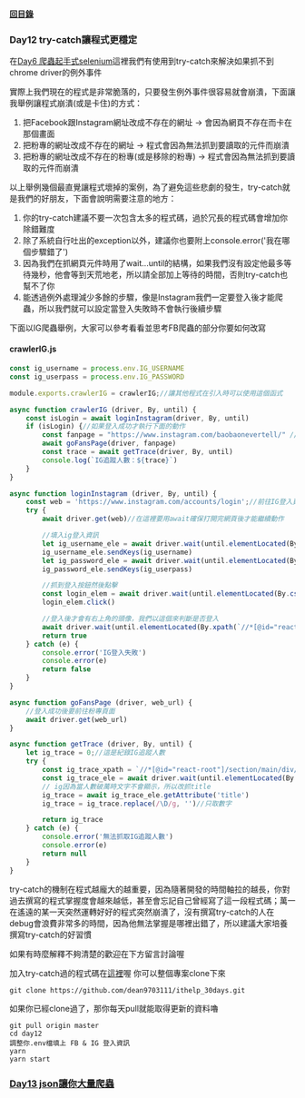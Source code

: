 #### [回目錄](../README.md)
### Day12 try-catch讓程式更穩定

在[Day6 爬蟲起手式selenium](../day6/README.md)這裡我們有使用到try-catch來解決如果抓不到chrome driver的例外事件  

實際上我們現在的程式是非常脆落的，只要發生例外事件很容易就會崩潰，下面讓我舉例讓程式崩潰(或是卡住)的方式：  
1. 把Facebook跟Instagram網址改成不存在的網址 &rarr; 會因為網頁不存在而卡在那個畫面
2. 把粉專的網址改成不存在的網址 &rarr; 程式會因為無法抓到要讀取的元件而崩潰
3. 把粉專的網址改成不存在的粉專(或是移除的粉專) &rarr; 程式會因為無法抓到要讀取的元件而崩潰

以上舉例幾個最直覺讓程式壞掉的案例，為了避免這些悲劇的發生，try-catch就是我們的好朋友，下面會說明需要注意的地方：  
1. 你的try-catch建議不要一次包含太多的程式碼，過於冗長的程式碼會增加你除錯難度
2. 除了系統自行吐出的exception以外，建議你也要附上console.error('我在哪個步驟錯了')
3. 因為我們在抓網頁元件時用了wait...until的結構，如果我們沒有設定他最多等待幾秒，他會等到天荒地老，所以請全部加上等待的時間，否則try-catch也幫不了你
4. 能透過例外處理減少多餘的步驟，像是Instagram我們一定要登入後才能爬蟲，所以我們就可以設定當登入失敗時不會執行後續步驟

下面以IG爬蟲舉例，大家可以參考看看並思考FB爬蟲的部分你要如何改寫
#### crawlerIG.js
```js
const ig_username = process.env.IG_USERNAME
const ig_userpass = process.env.IG_PASSWORD

module.exports.crawlerIG = crawlerIG;//讓其他程式在引入時可以使用這個函式

async function crawlerIG (driver, By, until) {
    const isLogin = await loginInstagram(driver, By, until)
    if (isLogin) {//如果登入成功才執行下面的動作
        const fanpage = "https://www.instagram.com/baobaonevertell/" // 筆者是寶寶不說的狂熱愛好者
        await goFansPage(driver, fanpage)
        const trace = await getTrace(driver, By, until)
        console.log(`IG追蹤人數：${trace}`)
    }
}

async function loginInstagram (driver, By, until) {
    const web = 'https://www.instagram.com/accounts/login';//前往IG登入頁面
    try {
        await driver.get(web)//在這裡要用await確保打開完網頁後才能繼續動作

        //填入ig登入資訊
        let ig_username_ele = await driver.wait(until.elementLocated(By.css("input[name='username']")), 3000);
        ig_username_ele.sendKeys(ig_username)
        let ig_password_ele = await driver.wait(until.elementLocated(By.css("input[name='password']")), 3000);
        ig_password_ele.sendKeys(ig_userpass)

        //抓到登入按鈕然後點擊
        const login_elem = await driver.wait(until.elementLocated(By.css("button[type='submit']")), 3000)
        login_elem.click()

        //登入後才會有右上角的頭像，我們以這個來判斷是否登入
        await driver.wait(until.elementLocated(By.xpath(`//*[@id="react-root"]//*[contains(@class,"_47KiJ")]`)), 3000)
        return true
    } catch (e) {
        console.error('IG登入失敗')
        console.error(e)
        return false
    }
}

async function goFansPage (driver, web_url) {
    //登入成功後要前往粉專頁面
    await driver.get(web_url)
}

async function getTrace (driver, By, until) {
    let ig_trace = 0;//這是紀錄IG追蹤人數
    try {
        const ig_trace_xpath = `//*[@id="react-root"]/section/main/div/header/section/ul/li[2]/a/span`
        const ig_trace_ele = await driver.wait(until.elementLocated(By.xpath(ig_trace_xpath)), 5000)//我們採取5秒內如果抓不到該元件就跳出的條件    
        // ig因為當人數破萬時文字不會顯示，所以改抓title
        ig_trace = await ig_trace_ele.getAttribute('title')
        ig_trace = ig_trace.replace(/\D/g, '')//只取數字

        return ig_trace
    } catch (e) {
        console.error('無法抓取IG追蹤人數')
        console.error(e)
        return null
    }
}
```

try-catch的機制在程式越龐大的越重要，因為隨著開發的時間軸拉的越長，你對過去撰寫的程式掌握度會越來越低，甚至會忘記自己曾經寫了這一段程式碼；萬一在遙遠的某一天突然運轉好好的程式突然崩潰了，沒有撰寫try-catch的人在debug會浪費非常多的時間，因為他無法掌握是哪裡出錯了，所以建議大家培養撰寫try-catch的好習慣

如果有時麼解釋不夠清楚的歡迎在下方留言討論喔    

加入try-catch過的程式碼在[這裡](https://github.com/dean9703111/ithelp_30days/day12)喔
你可以整個專案clone下來  
```
git clone https://github.com/dean9703111/ithelp_30days.git
```
如果你已經clone過了，那你每天pull就能取得更新的資料嚕  
```
git pull origin master
cd day12
調整你.env檔填上 FB & IG 登入資訊
yarn
yarn start
```
### [Day13 json讓你大量爬蟲](../day13/README.md)